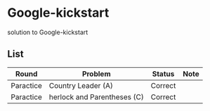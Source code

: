 # Google-kickstart
solution to Google-kickstart

## List

Round | Problem | Status | Note
---| ---| --- | ---
Paractice | Country Leader (A)| Correct|
Paractice | herlock and Parentheses (C)| Correct|
